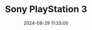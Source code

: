 ---
layout: post
title: Sony PlayStation 3
summary: 
date: '2024-08-29 11:33:00'
tags: [Consoles, PlayStation, Sony]
---